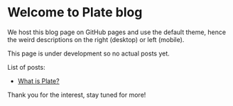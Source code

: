 # Welcome to Plate blog

We host this blog page on GitHub pages and use the default theme, hence the weird descriptions on the right (desktop) or left (mobile).

This page is under development so no actual posts yet.

List of posts:
- [What is Plate?](http://blog.plate.fund/what-is-plate)

Thank you for the interest, stay tuned for more!
